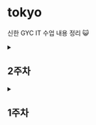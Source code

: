 <h1>tokyo</h1>

신한 GYC IT 수업 내용 정리 😺

<details>

<summary><h2> 2주차 </h2></summary>

<div markdown="1">

[20250915 과제](https://github.com/suhyeon1032/tokyo/tree/main/JAVA/Exam/20250915)</br>
[20250916 과제](https://github.com/suhyeon1032/tokyo/tree/main/JAVA/Exam/20250916)</br>
[20250918 과제](https://github.com/suhyeon1032/tokyo/tree/main/JAVA/Exam/20250918)</br>
[20250919 과제](https://github.com/suhyeon1032/tokyo/tree/main/JAVA/Exam/20250919)</br>

</div>
</details>
<details>
<summary><h2> 1주차 </h2></summary>

<div markdown="1">

[20250909 블로그 정리](https://velog.io/@daram9/이것이-자바다-Chapter01)</br>
[20250910 과제](https://github.com/suhyeon1032/tokyo/blob/main/java/Exammmm/src/Exam/day1Ex.java)</br>
[20250911 과제](https://github.com/suhyeon1032/tokyo/tree/main/JAVA/Exam/20250911)</br>
[20250912 블로그 정리](https://velog.io/@daram9/이것이-자바다Chapter-5-참조타입)

</div>
</details>


